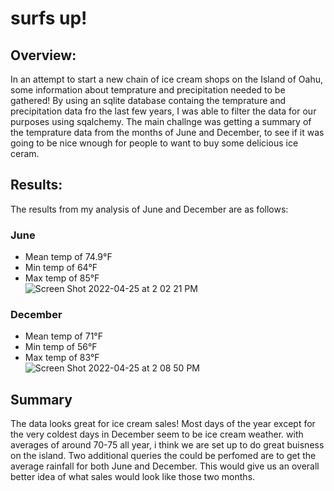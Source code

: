 # surfs up!
## Overview:
In an attempt to start a new chain of ice cream shops on the Island of Oahu, some information about temprature and precipitation needed to be gathered! By using an sqlite database containg the temprature and precipitation data fro the last few years, I was able to filter the data for our purposes using sqalchemy. The main challnge was getting a summary of the temprature data from the months of June and December, to see if it was going to be nice wnough for people to want to buy some delicious ice ceram.
## Results: 
The results from my analysis of June and December are as follows:
### June
* Mean temp of 74.9°F
* Min temp of 64°F
* Max temp of 85°F\
![Screen Shot 2022-04-25 at 2 02 21 PM](https://user-images.githubusercontent.com/65744738/165147782-4155744d-f9d8-4b0d-a5b7-32b077629af5.png)


### December
* Mean temp of 71°F
* Min temp of 56°F
* Max temp of 83°F\
![Screen Shot 2022-04-25 at 2 08 50 PM](https://user-images.githubusercontent.com/65744738/165148312-dbb477aa-8405-4096-8d9b-c767a7b70668.png)


## Summary
The data looks great for ice cream sales! Most days of the year except for the very coldest days in December seem to be ice cream weather. with averages of around 70-75 all year, i think we are set up to do great buisness on the island. Two additional queries the could be perfomed are to get the average rainfall for both June and December. This would give us an overall better idea of what sales would look like those two months.
